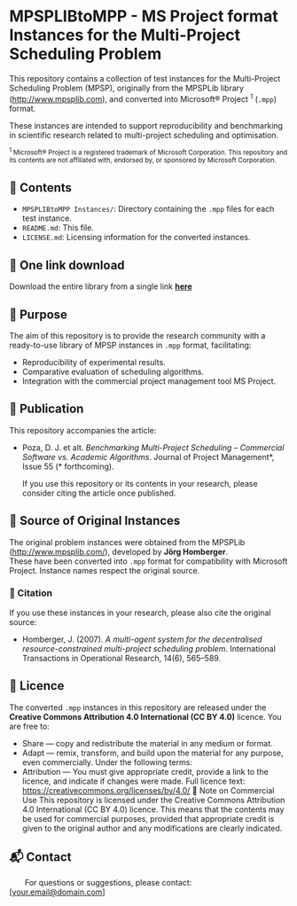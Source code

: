 # MPSPLIBtoMPP - MS Project format Instances for the Multi-Project Scheduling Problem
This repository contains a collection of test instances for the Multi-Project Scheduling Problem (MPSP),  originally from the MPSPLib library (http://www.mpsplib.com), and converted into Microsoft® Project <sup>1</sup> (`.mpp`) format.  

These instances are intended to support reproducibility and benchmarking in scientific research related to multi-project scheduling and optimisation.  

<sub> <sup>1</sup> Microsoft® Project is a registered trademark of Microsoft Corporation. This repository and its contents are not affiliated with, endorsed by, or sponsored by Microsoft Corporation.</sub>
## 📂 Contents
- `MPSPLIBtoMPP Instances/`: Directory containing the `.mpp` files for each test instance.
- `README.md`: This file.
- `LICENSE.md`: Licensing information for the converted instances.
## 🔻 One link download
Download the entire library from a single link **[here](https://github.com/INSISOC/MPSPLIBtoMPP/archive/refs/heads/main.zip)**
## 🎯 Purpose
The aim of this repository is to provide the research community with a ready-to-use library of MPSP instances in `.mpp` format, facilitating:
- Reproducibility of experimental results.
- Comparative evaluation of scheduling algorithms.
- Integration with the commercial project management tool MS Project.
## 📄 Publication
This repository accompanies the article:  
- Poza, D. J. et alt. _Benchmarking Multi-Project Scheduling – Commercial Software vs. Academic Algorithms_. Journal of Project Management*, Issue 55 (* forthcoming).

  If you use this repository or its contents in your research, please consider citing the article once published.
## 🧩 Source of Original Instances
The original problem instances were obtained from the MPSPLib (http://www.mpsplib.com/), developed by **Jörg Homberger**.  
These have been converted into `.mpp` format for compatibility with Microsoft Project. Instance names respect the original source.
### 📖 Citation
If you use these instances in your research, please also cite the original source:  
- Homberger, J. (2007). *A multi-agent system for the decentralised resource-constrained multi-project scheduling problem*. International Transactions in Operational Research, 14(6), 565–589.
## 📜 Licence
The converted `.mpp` instances in this repository are released under the **Creative Commons Attribution 4.0 International (CC BY 4.0)**  licence.
You are free to:
- Share — copy and redistribute the material in any medium or format.
- Adapt — remix, transform, and build upon the material for any purpose, even commercially.
Under the following terms:
- Attribution — You must give appropriate credit, provide a link to the licence, and indicate if changes were made.
 Full licence text: https://creativecommons.org/licenses/by/4.0/
💼 Note on Commercial Use
This repository is licensed under the Creative Commons Attribution 4.0 International (CC BY 4.0) licence.
This means that the contents may be used for commercial purposes, provided that appropriate credit is given to the original author and any modifications are clearly indicated.
## 📬 Contact
    For questions or suggestions, please contact: [your.email@domain.com]
